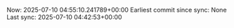 Now: 2025-07-10 04:55:10.241789+00:00 Earliest commit since sync: None Last sync: 2025-07-10 04:42:53+00:00

